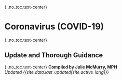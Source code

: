 
{:.no_toc.text-center}
# Coronavirus (COVID-19)

{:.no_toc.text-center}
## Update and Thorough Guidance

{:.no_toc.text-center}
**Compiled by [Julie McMurry, MPH](https://twitter.com/flattencurve)**
<br>
*Updated {{site.data.last_updated[site.active_lang]}}*

&nbsp;
